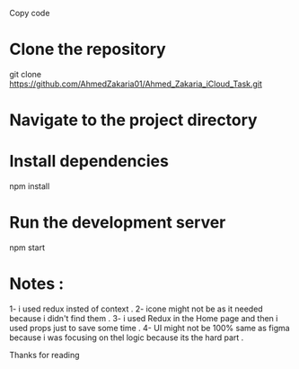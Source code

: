 Copy code

# Clone the repository

git clone https://github.com/AhmedZakaria01/Ahmed_Zakaria_iCloud_Task.git

# Navigate to the project directory

# Install dependencies

npm install

# Run the development server

npm start

# Notes :

1- i used redux insted of context .
2- icone might not be as it needed because i didn't find them .
3- i used Redux in the Home page and then i used props just to save some time .
4- UI might not be 100% same as figma because i was focusing on thel logic because its the hard part .

Thanks for reading
